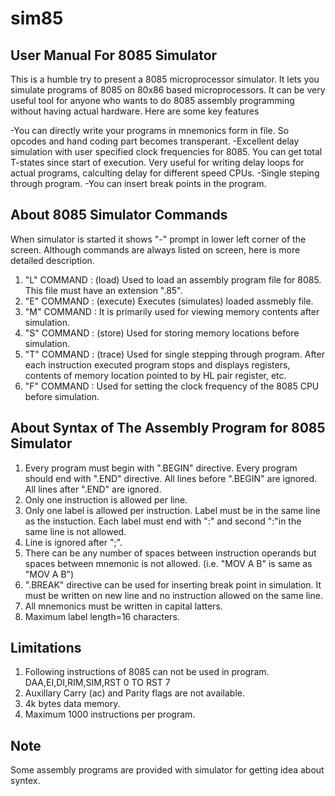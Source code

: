 # sim85
User Manual For 8085 Simulator
------------------------------
This is a humble try to present a 8085 microprocessor simulator.
It lets you simulate programs of 8085 on 80x86 based microprocessors. It
can be very useful tool for anyone who wants to do 8085 assembly programming
without having actual hardware. Here are some key features

-You can directly write your programs in mnemonics form in file. So opcodes
 and hand coding part becomes transperant.
-Excellent delay simulation with user specified clock frequencies for 8085.
 You can get total T-states since start of execution. Very useful for writing
 delay loops for actual programs, calculting delay for different speed CPUs.
-Single steping through program.
-You can insert break points in the program.
             
About 8085 Simulator Commands 
-----------------------------
When simulator is started it shows "-" prompt in lower left corner of the
screen. Although commands are always listed on screen, here is more
detailed description.

1. "L" COMMAND : (load) Used to load an assembly program file for 8085.
                  This file must have an extension ".85".
2. "E" COMMAND : (execute) Executes (simulates) loaded assmebly file.
3. "M" COMMAND : It is primarily used for viewing memory contents after
                 simulation.
4. "S" COMMAND : (store) Used for storing memory locations before
                 simulation.
5. "T" COMMAND : (trace) Used for single stepping through program. After each
                 instruction executed program stops and displays registers,
                 contents of memory location pointed to by HL pair register,
                 etc.
6. "F" COMMAND : Used for setting the clock frequency of the 8085 CPU before
                 simulation.

About Syntax of The Assembly Program for 8085 Simulator
-------------------------------------------------------

1. Every program must begin with ".BEGIN" directive.
   Every program should end with ".END" directive.
   All lines before ".BEGIN" are ignored.
   All lines after ".END" are ignored.
2. Only one instruction is allowed per line.
3. Only one label is allowed per instruction.
   Label must be in the same line as the instuction.
   Each label must end with ":" and second ":"in the same line is not allowed.
4. Line is ignored after ";".
5. There can be any number of spaces between instruction operands but
   spaces between mnemonic is not allowed.
   (i.e. "MOV       A           B" is same as "MOV A B")
6. ".BREAK" directive can be used for inserting break point in simulation.
   It must be written on new line and no instruction allowed on the same
   line.
7. All mnemonics must be written in capital latters.
8. Maximum label length=16 characters.


Limitations
--------------
1. Following instructions of 8085 can not be used in program.
   DAA,EI,DI,RIM,SIM,RST 0 TO RST 7
2. Auxillary Carry (ac) and Parity flags are not available.
3. 4k bytes data memory.
4. Maximum 1000 instructions per program.


Note
-------

Some assembly programs are provided with simulator for getting idea about
syntex.
